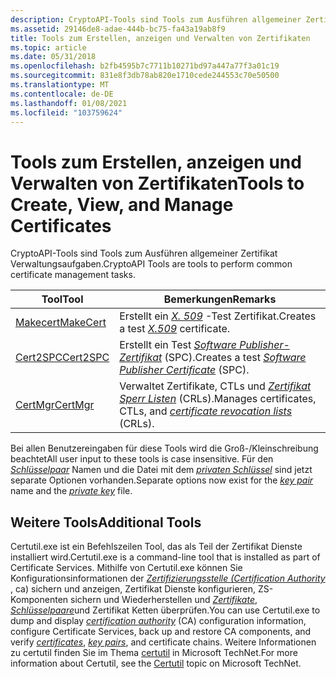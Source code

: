 ```yaml
---
description: CryptoAPI-Tools sind Tools zum Ausführen allgemeiner Zertifikat Verwaltungsaufgaben.
ms.assetid: 29146de8-adae-444b-bc75-fa43a19ab8f9
title: Tools zum Erstellen, anzeigen und Verwalten von Zertifikaten
ms.topic: article
ms.date: 05/31/2018
ms.openlocfilehash: b2fb4595b7c7711b10271bd97a447a77f3a01c19
ms.sourcegitcommit: 831e8f3db78ab820e1710cede244553c70e50500
ms.translationtype: MT
ms.contentlocale: de-DE
ms.lasthandoff: 01/08/2021
ms.locfileid: "103759624"
---
```

# <a name="tools-to-create-view-and-manage-certificates"></a><span data-ttu-id="f6d9a-103">Tools zum Erstellen, anzeigen und Verwalten von Zertifikaten</span><span class="sxs-lookup"><span data-stu-id="f6d9a-103">Tools to Create, View, and Manage Certificates</span></span>

<span data-ttu-id="f6d9a-104">CryptoAPI-Tools sind Tools zum Ausführen allgemeiner Zertifikat Verwaltungsaufgaben.</span><span class="sxs-lookup"><span data-stu-id="f6d9a-104">CryptoAPI Tools are tools to perform common certificate management tasks.</span></span>



| <span data-ttu-id="f6d9a-105">Tool</span><span class="sxs-lookup"><span data-stu-id="f6d9a-105">Tool</span></span>                                | <span data-ttu-id="f6d9a-106">Bemerkungen</span><span class="sxs-lookup"><span data-stu-id="f6d9a-106">Remarks</span></span>                                                                                                                                                                                 |
|-------------------------------------|-----------------------------------------------------------------------------------------------------------------------------------------------------------------------------------------|
| [<span data-ttu-id="f6d9a-107">Makecert</span><span class="sxs-lookup"><span data-stu-id="f6d9a-107">MakeCert</span></span>](makecert.md)<br/> | <span data-ttu-id="f6d9a-108">Erstellt ein [*X. 509*](../secgloss/x-gly.md) -Test Zertifikat.</span><span class="sxs-lookup"><span data-stu-id="f6d9a-108">Creates a test [*X.509*](../secgloss/x-gly.md) certificate.</span></span><br/>                                                                                |
| [<span data-ttu-id="f6d9a-109">Cert2SPC</span><span class="sxs-lookup"><span data-stu-id="f6d9a-109">Cert2SPC</span></span>](cert2spc.md)<br/> | <span data-ttu-id="f6d9a-110">Erstellt ein Test [*Software Publisher-Zertifikat*](../secgloss/s-gly.md) (SPC).</span><span class="sxs-lookup"><span data-stu-id="f6d9a-110">Creates a test [*Software Publisher Certificate*](../secgloss/s-gly.md) (SPC).</span></span><br/>           |
| [<span data-ttu-id="f6d9a-111">CertMgr</span><span class="sxs-lookup"><span data-stu-id="f6d9a-111">CertMgr</span></span>](certmgr.md)<br/>   | <span data-ttu-id="f6d9a-112">Verwaltet Zertifikate, CTLs und [*Zertifikat Sperr Listen*](../secgloss/c-gly.md) (CRLs).</span><span class="sxs-lookup"><span data-stu-id="f6d9a-112">Manages certificates, CTLs, and [*certificate revocation lists*](../secgloss/c-gly.md) (CRLs).</span></span><br/> |



 

<span data-ttu-id="f6d9a-113">Bei allen Benutzereingaben für diese Tools wird die Groß-/Kleinschreibung beachtet</span><span class="sxs-lookup"><span data-stu-id="f6d9a-113">All user input to these tools is case insensitive.</span></span> <span data-ttu-id="f6d9a-114">Für den [*Schlüsselpaar*](../secgloss/k-gly.md) Namen und die Datei mit dem [*privaten Schlüssel*](../secgloss/p-gly.md) sind jetzt separate Optionen vorhanden.</span><span class="sxs-lookup"><span data-stu-id="f6d9a-114">Separate options now exist for the [*key pair*](../secgloss/k-gly.md) name and the [*private key*](../secgloss/p-gly.md) file.</span></span>

## <a name="additional-tools"></a><span data-ttu-id="f6d9a-115">Weitere Tools</span><span class="sxs-lookup"><span data-stu-id="f6d9a-115">Additional Tools</span></span>

<span data-ttu-id="f6d9a-116">Certutil.exe ist ein Befehlszeilen Tool, das als Teil der Zertifikat Dienste installiert wird.</span><span class="sxs-lookup"><span data-stu-id="f6d9a-116">Certutil.exe is a command-line tool that is installed as part of Certificate Services.</span></span> <span data-ttu-id="f6d9a-117">Mithilfe von Certutil.exe können Sie Konfigurationsinformationen der [*Zertifizierungsstelle (Certification Authority*](../secgloss/c-gly.md) , ca) sichern und anzeigen, Zertifikat Dienste konfigurieren, ZS-Komponenten sichern und Wiederherstellen und [*Zertifikate*](../secgloss/c-gly.md), [*Schlüsselpaare*](../secgloss/k-gly.md)und Zertifikat Ketten überprüfen.</span><span class="sxs-lookup"><span data-stu-id="f6d9a-117">You can use Certutil.exe to dump and display [*certification authority*](../secgloss/c-gly.md) (CA) configuration information, configure Certificate Services, back up and restore CA components, and verify [*certificates*](../secgloss/c-gly.md), [*key pairs*](../secgloss/k-gly.md), and certificate chains.</span></span> <span data-ttu-id="f6d9a-118">Weitere Informationen zu certutil finden Sie im Thema [certutil](/previous-versions/windows/it-pro/windows-server-2012-R2-and-2012/cc732443(v=ws.11)) in Microsoft TechNet.</span><span class="sxs-lookup"><span data-stu-id="f6d9a-118">For more information about Certutil, see the [Certutil](/previous-versions/windows/it-pro/windows-server-2012-R2-and-2012/cc732443(v=ws.11)) topic on Microsoft TechNet.</span></span>

 

 
